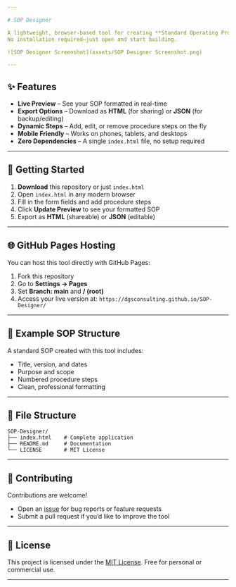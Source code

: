 ```yaml
---

# SOP Designer

A lightweight, browser-based tool for creating **Standard Operating Procedures (SOPs)** with live preview and export options.
No installation required—just open and start building.

![SOP Designer Screenshot](assets/SOP Designer Screenshot.png)

---
```


## ✨ Features

* **Live Preview** – See your SOP formatted in real-time
* **Export Options** – Download as **HTML** (for sharing) or **JSON** (for backup/editing)
* **Dynamic Steps** – Add, edit, or remove procedure steps on the fly
* **Mobile Friendly** – Works on phones, tablets, and desktops
* **Zero Dependencies** – A single `index.html` file, no setup required

---

## 🚀 Getting Started

1. **Download** this repository or just `index.html`
2. Open `index.html` in any modern browser
3. Fill in the form fields and add procedure steps
4. Click **Update Preview** to see your formatted SOP
5. Export as **HTML** (shareable) or **JSON** (editable)

---

## 🌐 GitHub Pages Hosting

You can host this tool directly with GitHub Pages:

1. Fork this repository
2. Go to **Settings → Pages**
3. Set **Branch: main** and **/ (root)**
4. Access your live version at:
   `https://dgsconsulting.github.io/SOP-Designer/`

---

## 📄 Example SOP Structure

A standard SOP created with this tool includes:

* Title, version, and dates
* Purpose and scope
* Numbered procedure steps
* Clean, professional formatting

---

## 📂 File Structure

```
SOP-Designer/
├── index.html    # Complete application
├── README.md     # Documentation
└── LICENSE       # MIT License
```

---

## 🤝 Contributing

Contributions are welcome!

* Open an [issue](../../issues) for bug reports or feature requests
* Submit a pull request if you’d like to improve the tool

---

## 📜 License

This project is licensed under the [MIT License](LICENSE).
Free for personal or commercial use.

---

